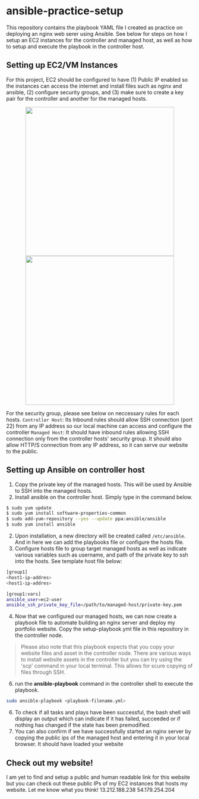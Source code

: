 # ansible-practice-setup

This repository contains the playbook YAML file I created as practice on deploying an nginx web serer using Ansible. See below for steps on how I setup an EC2 instances for the controller and managed host, as well as how to setup and execute the playbook in the controller host.

## Setting up EC2/VM Instances
For this project, EC2 should be configured to have (1) Public IP enabled so the instances can access the internet and install files such as nginx and ansible, (2) configure security groups, and (3) make sure to create a key pair for the controller and another for the managed hosts. 
<p align="center">
<img src="https://github.com/jbeaver-abellera/ansible-practice-setup/assets/108796284/6c80c557-63c1-4801-a9f8-fe6a6ea8fed5" height=400> <img src="https://github.com/jbeaver-abellera/ansible-practice-setup/assets/108796284/d0d9eea0-11d2-41f9-9f0e-c09e72e49aa6" height=400>
</p>

For the security group, please see below on neccessary rules for each hosts.
`Controller Host`: Its Inbound rules should allow SSH connection (port 22) from any IP address so our local machine can access and configure the controller
`Managed Host`: It should have inbound rules allowing SSH connection only from the controller hosts' security group. It should also allow HTTP/S connection from any IP address, so it can serve our website to the public.

## Setting up Ansible on controller host
1. Copy the private key of the managed hosts. This will be used by Ansible to SSH into the managed hosts.
2.  Install ansible on the controller host. Simply type in the command below.
``` bash
$ sudo yum update
$ sudo yum install software-properties-common
$ sudo add-yum-repository --yes --update ppa:ansible/ansible
$ sudo yum install ansible
```
2. Upon installation, a new directory will be created called `/etc/ansible`. And in here we can add the playbooks file or configure the hosts file.
3. Configure hosts file to group target managed hosts as well as indicate various variables such as username, and path of the private key to ssh into the hosts. See template host file below:
``` bash
[group1]
<host1-ip-addres>
<host1-ip-addres>

[group1:vars]
ansible_user=ec2-user
ansible_ssh_private_key_file=/path/to/managed-host/private-key.pem
```
4. Now that we configured our managed hosts, we can now create a playbook file to automate building an nginx server and deploy my portfolio website. Copy the setup-playbook.yml file in this repository in the controller node.
> Please also note that this playbook expects that you copy your website files and asset in the controller node. There are various ways to install website assets in the controller but you can try using the 'scp' command in your local terminal. This allows for scure copying of files through SSH. 
6. run the **ansible-playbook** command in the controller shell to execute the playbook.
``` bash
sudo ansible-playbook <playbook-filename.yml>
```
6. To check if all tasks and plays have been successful, the bash shell will display an output which can indicate if it has failed, succeeded or if nothing has changed if the state has been premodified.
7. You can also confirm if we have successfully started an nginx server by copying the public ips of the managed host and entering it in your local browser. It should have loaded your website


## Check out my website!
I am yet to find and setup a public and human readable link for this website but you can check out these public IPs of my EC2 instances that hosts my website. Let me know what you think!
13.212.188.238
54.179.254.204


